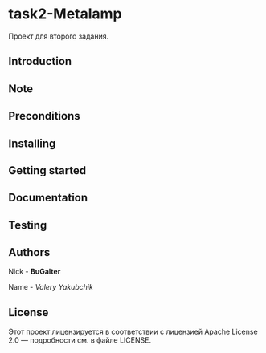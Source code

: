 # task2-Metalamp

Проект для второго задания.

## Introduction


## Note


## Preconditions


## Installing



## Getting started


## Documentation


## Testing


## Authors

Nick - **BuGalter**

Name - *Valery Yakubchik*

## License

Этот проект лицензируется в соответствии с лицензией Apache License 2.0 — подробности 
см. в файле LICENSE.